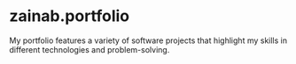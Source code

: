 # zainab.portfolio
My portfolio features a variety of software projects that highlight my skills in different technologies and problem-solving.